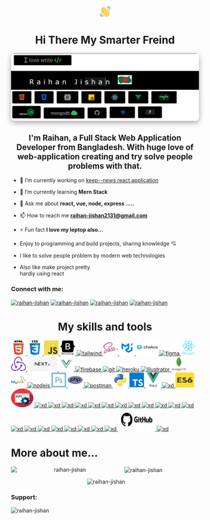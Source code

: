 <p align="center"><img src="https://raw.githubusercontent.com/raihan-jishan/Github-cover-photo/main/images/wave-hello.gif" alt="photo not found!" width="35" /> </p>
<h1 align="center"> Hi There  My Smarter Freind  </h1>
<img src="https://raw.githubusercontent.com/raihan-jishan/Github-cover-photo/main/Screenshot%20(125).png"  style="border-radius:9px; box-shadow: rgba(0, 0, 0, 0.35) 0px 5px 15px;"/>
 <!-- description  -->
<h2 align="center"> I'm Raihan, a Full Stack <span> Web Application Developer from Bangladesh.
</span>
 With huge love of web-application creating and try solve people problems with that. </h2> 
<!-- end there -->

- 🔭 I’m currently working on [keep--news react application](news-gilt-omega.vercel.app)

- 🌱 I’m currently learning **Mern Stack**

- 💬 Ask me about **react, vue, node, express .....**

- 📫 How to reach me **raihan-jishan2131@gmail.com**

- ⚡ Fun fact **I love my leptop also...**
- Enjoy to programming and build projects, sharing knowledge 💘
- I like to solve people problem by modern web technologies
- Also like make project pretty  
hardly using react
<h3 align="left">Connect with me:</h3>
<p align="left ">
<a href="https://fb.com/raihan-jishan" target="blank"><img align="center" src="https://cdn-icons-png.flaticon.com/128/5968/5968764.png" alt="raihan-jishan"   width="40" /></a>
<a href="https://instagram.com/raihan-jishan" target="blank"><img align="center" src="https://raw.githubusercontent.com/rahuldkjain/github-profile-readme-generator/master/src/images/icons/Social/instagram.svg" alt="raihan-jishan" height="30" width="40" /></a>
<a href="https://gmail.com/raihanjishan2131@gmail.com" target="blank"><img align="center" src="https://cdn-icons-png.flaticon.com/128/5968/5968534.png" alt="raihan-jishan" height="" width="40" /></a>
<a href="" target="blank"><img align="center" src="https://cdn-icons-png.flaticon.com/128/3670/3670151.png" alt="raihan-jishan" height="" width="40" /></a>

</p>

<h1 align="center">My skills and tools</h1>
<p align="left"> 
<!-- html -->
<a href="https://www.w3.org/html/" target="_blank" rel="noreferrer"> <img src="https://raw.githubusercontent.com/devicons/devicon/master/icons/html5/html5-original-wordmark.svg" alt="html5" width="40" height="40"/> </a>
<!--css  -->
<a href="https://www.w3schools.com/css/" target="_blank" rel="noreferrer"> <img src="https://raw.githubusercontent.com/devicons/devicon/master/icons/css3/css3-original-wordmark.svg" alt="css3" width="40" height="40"/> </a>
 <!-- javascript -->
     <a href="https://developer.mozilla.org/en-US/docs/Web/JavaScript" target="_blank" rel="noreferrer"> <img src="https://raw.githubusercontent.com/devicons/devicon/master/icons/javascript/javascript-original.svg" alt="javascript" width="40" height="40"/> </a> 
<!-- bootstrap -->
<a href="https://getbootstrap.com" target="_blank" rel="noreferrer"> <img src="https://raw.githubusercontent.com/devicons/devicon/master/icons/bootstrap/bootstrap-plain-wordmark.svg" alt="bootstrap" width="40" height="40"/> </a> 
     <!-- tailwind -->
              <a href="https://tailwindcss.com/" target="_blank" rel="noreferrer"> <img src="https://www.vectorlogo.zone/logos/tailwindcss/tailwindcss-icon.svg" alt="tailwind" width="40" height="40"/> </a> 
               <!-- sass -->
              <a href="https://sass-lang.com" target="_blank" rel="noreferrer"> <img src="https://raw.githubusercontent.com/devicons/devicon/master/icons/sass/sass-original.svg" alt="sass" width="40" height="40"/> </a> 
<!-- mui -->
 <a href="https://mui.com" target="_blank" rel="noreferrer"> <img src="https://raw.githubusercontent.com/raihan-jishan/Github-cover-photo/main/images/logo.png" alt="express" width="40" height="40"/> </a>
 <!-- chakraui -->
 <a href="https://chakraui.com" target="_blank" rel="noreferrer"> <img src="https://raw.githubusercontent.com/raihan-jishan/Github-cover-photo/main/images/1_8hhfdEqRkRQSaJrJlx60zg.png" alt="express" width="60" height="40"/> </a>
 <!-- figma -->
  <a href="https://www.figma.com/" target="_blank" rel="noreferrer"> <img src="https://www.vectorlogo.zone/logos/figma/figma-icon.svg" alt="figma" width="40" height="40"/> </a> 
  <!-- react -->
  <a href="https://reactjs.org/" target="_blank" rel="noreferrer"> <img src="https://raw.githubusercontent.com/devicons/devicon/master/icons/react/react-original-wordmark.svg" alt="react" width="40" height="40"/> </a>
  <!-- redux -->
             <a href="https://redux.js.org" target="_blank" rel="noreferrer"> <img src="https://raw.githubusercontent.com/devicons/devicon/master/icons/redux/redux-original.svg" alt="redux" width="40" height="40"/> </a>
  <!-- next -->
             <a href="https://next.js.org" target="_blank" rel="noreferrer"> <img src="https://raw.githubusercontent.com/raihan-jishan/Github-cover-photo/main/images/next-js-logo.png" alt="next" width="80" height="40"/> </a>
  <!-- vuejs -->
             <a href="https://vue.js.org" target="_blank" rel="noreferrer"> <img src="https://raw.githubusercontent.com/raihan-jishan/Github-cover-photo/main/images/240_F_583616418_CYdixHVmW7xmITKTpwtpZxOtexp2MoQ8.jpg" alt="vue" width="40" height="40"/> </a>
  <!-- firebase -->
  <a href="https://firebase.google.com/" target="_blank" rel="noreferrer"> <img src="https://www.vectorlogo.zone/logos/firebase/firebase-icon.svg" alt="firebase" width="40" height="40"/> </a> 
  <!-- git -->
  <a href="https://git-scm.com/" target="_blank" rel="noreferrer"> <img src="https://www.vectorlogo.zone/logos/git-scm/git-scm-icon.svg" alt="git" width="40" height="40"/> </a>
   <!--heroku  -->
  <a href="https://heroku.com" target="_blank" rel="noreferrer"> <img src="https://www.vectorlogo.zone/logos/heroku/heroku-icon.svg" alt="heroku" width="40" height="40"/> </a>
  <!-- abode -->
    <a href="https://www.adobe.com/in/products/illustrator.html" target="_blank" rel="noreferrer"> <img src="https://www.vectorlogo.zone/logos/adobe_illustrator/adobe_illustrator-icon.svg" alt="illustrator" width="40" height="40"/> </a>
   <!--  -->
     <!-- mongodb -->
     <a href="https://www.mongodb.com/" target="_blank" rel="noreferrer"> <img src="https://raw.githubusercontent.com/devicons/devicon/master/icons/mongodb/mongodb-original-wordmark.svg" alt="mongodb" width="40" height="40"/> </a>
     <!-- mysql -->
      <a href="https://www.mysql.com/" target="_blank" rel="noreferrer"> <img src="https://raw.githubusercontent.com/devicons/devicon/master/icons/mysql/mysql-original-wordmark.svg" alt="mysql" width="40" height="40"/> </a>
      <!-- nodejs -->
       <a href="https://nodejs.org" target="_blank" rel="noreferrer"> <img src="https://1000logos.net/wp-content/uploads/2020/08/MongoDB-Logo.jpg" alt="nodejs" width="80" height="40"/> </a>
       <!-- photoshop -->
        <a href="https://www.photoshop.com/en" target="_blank" rel="noreferrer"> <img src="https://raw.githubusercontent.com/devicons/devicon/master/icons/photoshop/photoshop-line.svg" alt="photoshop" width="40" height="40"/> </a>
        <!-- php -->
         <a href="https://www.php.net" target="_blank" rel="noreferrer"> <img src="https://raw.githubusercontent.com/devicons/devicon/master/icons/php/php-original.svg" alt="php" width="40" height="40"/> </a>
         <!-- postman -->
          <a href="https://postman.com" target="_blank" rel="noreferrer"> <img src="https://www.vectorlogo.zone/logos/getpostman/getpostman-icon.svg" alt="postman" width="40" height="40"/> </a>
          <!-- python -->
           <a href="https://www.python.org" target="_blank" rel="noreferrer"> <img src="https://raw.githubusercontent.com/devicons/devicon/master/icons/python/python-original.svg" alt="python" width="40" height="40"/> </a>
           <!--  -->
            <!--  -->
            <!--  -->
           <!--  -->
              <!-- typescript -->
              <a href="https://www.typescriptlang.org/" target="_blank" rel="noreferrer"> <img src="https://raw.githubusercontent.com/devicons/devicon/master/icons/typescript/typescript-original.svg" alt="typescript" width="40" height="40"/> </a> 
              <!-- vuejs -->
              <a href="https://vuejs.org/" target="_blank" rel="noreferrer"> <img src="https://raw.githubusercontent.com/devicons/devicon/master/icons/vuejs/vuejs-original-wordmark.svg" alt="vuejs" width="40" height="40"/> </a> 
              <!-- xd -->
              <a href="https://www.adobe.com/products/xd.html" target="_blank" rel="noreferrer"> <img src="https://cdn.worldvectorlogo.com/logos/adobe-xd.svg" alt="xd" width="40" height="40"/> </a>
              <!-- es6-->
              <a href="https://www.adobe.com/products/xd.html" target="_blank" rel="noreferrer"> <img src="https://raw.githubusercontent.com/raihan-jishan/Github-cover-photo/main/images/b55764416830e7d8b0133c7c0eeaf445.png" alt="xd" width="50" height="40"/> </a>
              <!--  -->
              <!-- api -->
              <a href="https://www.adobe.com/products/xd.html" target="_blank" rel="noreferrer"> <img src="https://raw.githubusercontent.com/raihan-jishan/Github-cover-photo/main/images/603197.png" alt="xd" width="60" height="50"/> </a>
              <!-- jquery -->
              <a href="https://www.jquery.com" target="_blank" rel="noreferrer"> <img src="https://upload.wikimedia.org/wikipedia/commons/thumb/d/d3/Logo_jQuery.svg/1200px-Logo_jQuery.svg.png" alt="xd" width="80" height="50"/> </a>
              <!-- wordpress -->
              <a href="https://www.wordpress.com" target="_blank" rel="noreferrer"> <img src="https://cdn-icons-png.flaticon.com/128/11023/11023621.png" alt="xd" width="60" height="50"/> </a>
              <!-- fontawesome -->
              <a href="https://www.fontawesome.com" target="_blank" rel="noreferrer"> <img src="https://i0.wp.com/blog.fontawesome.com/wp-content/uploads/2020/08/jSfmJLBr.png?resize=720%2C240&ssl=1" alt="xd" width="130" height="50"/> </a>
              <!-- flaticons -->
              <a href="https://www.flaticons.com" target="_blank" rel="noreferrer"> <img src="https://ceblog.s3.amazonaws.com/wp-content/uploads/2023/10/09191517/flaticon-logo.png" alt="xd" width="130" height="50"/> </a>
              <!--  -->
              <!-- ui ux -->
              <a href="https://www.flaticons.com" target="_blank" rel="noreferrer"> <img src="https://www.ux-ui.net/ux/uploads/2017/03/ux-ui-logo.svg" alt="xd" width="130" height="50"/> </a>
              <!-- flowbite -->
              <!--  -->
              <a href="https://www.flaticons.com" target="_blank" rel="noreferrer"> <img src="https://flowbite.s3.amazonaws.com/github/flowbite-react.png" alt="xd" width="150" height="80"/> </a>
              <!-- flowbite -->
               <!--  -->
              <a href="https://www.flaticons.com" target="_blank" rel="noreferrer"> <img src="https://logos-world.net/wp-content/uploads/2020/11/Adobe-Photoshop-Logo-700x394.png" alt="xd" width="120" height="80"/> </a>
              <!--  -->
              <a href="https://www.flaticons.com" target="_blank" rel="noreferrer"> <img src="https://miro.medium.com/v2/resize:fit:720/format:webp/1*sX8rBJBol5dBp5WIJQrYyw.png" alt="xd" width="100" height="60"/> </a>
              <!--  -->
              <a href="https://www.flaticons.com" target="_blank" rel="noreferrer"> <img src="https://camo.githubusercontent.com/1757e0daffee1ea5c355d1ecc02641d20f5da07645593457729a5cec8e807e96/68747470733a2f2f656e637279707465642d74626e302e677374617469632e636f6d2f696d616765733f713d74626e3a414e6439476352712d704352534a756d4c655075443251635f47593576375f50786262576651554966426d4155376b6a36412673" alt="xd" width="100" height="60"/> </a>
              <a href="https://www.flaticons.com" target="_blank" rel="noreferrer"> <img src="https://camo.githubusercontent.com/1dbf522a48da7be75c551cee7d99435bb70d0ec30547986427c5c52daffd8f6e/68747470733a2f2f656e637279707465642d74626e302e677374617469632e636f6d2f696d616765733f713d74626e3a414e643947635136554f3362694854544a3348345478765133596a624a6d62542d4d79644f5638425a745548647731364c2d35434e556c3336464a67764d62343071684e726c747936576b26757371703d434155" alt="xd" width="100" height="60"/> </a>
              <a href="https://www.flaticons.com" target="_blank" rel="noreferrer"> <img src="https://camo.githubusercontent.com/f02c3fa4589db4e629c5b24102328c3c308f6226d9577ff13b76784c1aea37ec/68747470733a2f2f75706c6f61642e77696b696d656469612e6f72672f77696b6970656469612f636f6d6d6f6e732f7468756d622f312f31312f5961726e2d6c6f676f2d6b697474656e2e7376672f35313270782d5961726e2d6c6f676f2d6b697474656e2e7376672e706e67" alt="xd" width="100" height="60"/> </a>
              <a href="https://www.flaticons.com" target="_blank" rel="noreferrer"> <img src="https://camo.githubusercontent.com/d9d5197c87ec37311a161d9122e08bd19d9befa2f2fe0cec6ed9dc356aeb7189/68747470733a2f2f696e74656c6c79782e636f6d2f77702d636f6e74656e742f75706c6f6164732f323031392f30382f52656e6465722d636c6f75642d696e74656c6c79782d42432d6c6f676f2d333030783135372e706e67" alt="xd" width="100" height="60"/> </a>
              <a href="https://www.flaticons.com" target="_blank" rel="noreferrer"> <img src="https://camo.githubusercontent.com/3b190b61be401d4b52ef7c7a045a0e97093a8dee7e419e8ef8bbe967f4ef422d/68747470733a2f2f6c6f676f77696b2e636f6d2f636f6e74656e742f75706c6f6164732f696d616765732f6e65746c6966792d6e65772d32303233343937302e6c6f676f77696b2e636f6d2e77656270" alt="xd" width="100" height="60"/> </a>
              <a href="https://www.flaticons.com" target="_blank" rel="noreferrer"> <img src="https://camo.githubusercontent.com/41f410db91345021607791cff4e92f406861e0a262b4f7538ed338bafd8a9164/68747470733a2f2f6c6f676f77696b2e636f6d2f636f6e74656e742f75706c6f6164732f696d616765732f76657263656c313836382e6a7067" alt="xd" width="100" height="60"/> </a>
              <a href="https://www.flaticons.com" target="_blank" rel="noreferrer"> <img src="https://camo.githubusercontent.com/7e46f6a57ee77a6784f2e34b8a8bac79cfab668d218ee5342e028036c8f16608/68747470733a2f2f77372e706e6777696e672e636f6d2f706e67732f3231302f3935332f706e672d7472616e73706172656e742d6d6963726f736f66742d76697375616c2d73747564696f2d636f64652d616c742d6d61636f732d6269677375722d69636f6e2e706e67" alt="xd" width="100" height="60"/> </a>
              <a href="https://www.flaticons.com" target="_blank" rel="noreferrer"> <img src="https://camo.githubusercontent.com/87958e92d038915cc7eb9be40962bb2c89ff4e44adac757cd42497960aa0a9bc/68747470733a2f2f6772656762657267652e636f6d2f7374617469632f61313566386463366364653964366463396539346132656462343362363130382f32636562342f62616e6e65722e706e67" alt="xd" width="100" height="60"/> </a>
              <a href="https://www.flaticons.com" target="_blank" rel="noreferrer"> <img src="https://camo.githubusercontent.com/52f12f91f9ddfdb0ade026dd17b6074879e30f89889d36c70273ee155418fda0/68747470733a2f2f64626165756d65722e67616c6c65727963646e2e76736173736574732e696f2f657874656e73696f6e732f64626165756d65722f7673636f64652d65736c696e742f322e342e322f313638373434313432373531392f4d6963726f736f66742e56697375616c53747564696f2e53657276696365732e49636f6e732e44656661756c74" alt="xd" width="100" height="60"/> </a>
              <a href="https://www.flaticons.com" target="_blank" rel="noreferrer"> <img src="https://camo.githubusercontent.com/b202d37c384b676993b53938cb99697ff3fc30e922ae410890eafc814b74ed1f/68747470733a2f2f656e637279707465642d74626e302e677374617469632e636f6d2f696d616765733f713d74626e3a414e6439476352466371385f543746374e686a6a37754d373869755149486a614555672d686c5f69516553414e51764c384c4268762d6350644669694735343850674562397333376f425526757371703d434155" alt="xd" width="100" height="60"/> </a>
              <a href="https://www.flaticons.com" target="_blank" rel="noreferrer"> <img src="https://camo.githubusercontent.com/1d5318de24d20e00de434e8eb9bc13d8e9d8da13d3780daf0b828443476c75a2/68747470733a2f2f696d616765732e6372756e6368626173652e636f6d2f696d6167652f75706c6f61642f635f6c7061642c685f3235362c775f3235362c665f6175746f2c715f6175746f3a65636f2c6470725f312f656368326f74306b796e6965636c726d6f666c72" alt="xd" width="130" height="130"/> </a>
              <a href="https://www.flaticons.com" target="_blank" rel="noreferrer"> <img src="https://camo.githubusercontent.com/8ddb05ed38574605276407047e2572145f67f9d4c5713050596b0c55da1ca8d8/68747470733a2f2f6d6176656e2e636f6d2f5f6e6578742f696d6167653f75726c3d687474707325334125324625324664323432367863787568336874352e636c6f756466726f6e742e6e657425324633396a586551584a525136676c74686f7a7a7a715f776861742d69732d636861746770742e706e6726773d3135333626713d3735" alt="xd" width="100" height="60"/> </a>
              <!--  -->
              <a href="https://www.flaticons.com" target="_blank" rel="noreferrer"> <img src="https://raw.githubusercontent.com/raihan-jishan/Github-cover-photo/main/images/github-logo-git-hub-icon-with-text-on-white-background-free-vector.jpg" alt="xd" width="100" height="60"/> </a>
              <!--  -->
              <a href="https://www.flaticons.com" target="_blank" rel="noreferrer"> <img src="https://camo.githubusercontent.com/3c120e78d1966960f3076b0aa65859364365f64c7acdc2672cf9f24fdf21cdca/68747470733a2f2f692e6962622e636f2f484431713376762f6c7773742e706e67" alt="xd" width="100" height="60"/> </a>
              </p>
<h1>More about me...</h1>
<p align="center">
<img align="left" src="https://github-readme-stats.vercel.app/api/top-langs?username=raihan-jishan&show_icons=true&locale=en&layout=compact" alt="raihan-jishan" width="300"/>

&nbsp;<img align="center" src="https://github-readme-stats.vercel.app/api?username=raihan-jishan&show_icons=true&locale=en" alt="raihan-jishan" width="400"/>

<img align="right" src="https://github-readme-streak-stats.herokuapp.com/?user=raihan-jishan&" alt="raihan-jishan" width="300"/></p>

<!-- Support -->
<br />
<h3 align="left">Support:</h3>
<p><a href="https://www.buymeacoffee.com/raihan-jishan"> <img align="left" src="https://cdn.buymeacoffee.com/buttons/v2/default-yellow.png" height="50" width="210" alt="raihan-jishan" /></a></p><br><br>

